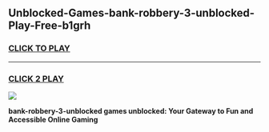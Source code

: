 
## Unblocked-Games-bank-robbery-3-unblocked-Play-Free-b1grh
<h3>
<a href="https://premium76.site?title=bank-robbery-3-unblocked&ref=23A">CLICK TO PLAY</a></h3>
<hr>

<h3>
<a href="https://premium76.site?title=bank-robbery-3-unblocked&ref=23A">CLICK 2 PLAY</a>
  
</h3>

<a href="https://premium76.site?title=bank-robbery-3-unblocked&ref=23A"><img src="https://clearcache.store/games.png"></a>


**bank-robbery-3-unblocked games unblocked: Your Gateway to Fun and Accessible Online Gaming**
